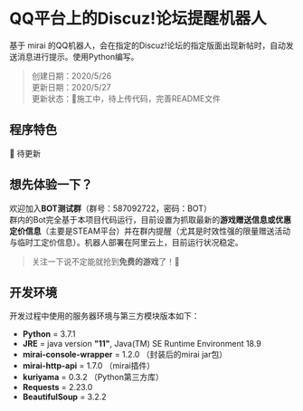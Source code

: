 # QQ平台上的Discuz!论坛提醒机器人
基于 mirai 的QQ机器人，会在指定的Discuz!论坛的指定版面出现新帖时，自动发送消息进行提示。使用Python编写。
> 创建日期：2020/5/26  
> 更新日期：2020/5/27  
> 更新状态：:construction:施工中，待上传代码，完善README文件

##  程序特色
:construction: 待更新

## 想先体验一下？
欢迎加入**BOT测试群**（群号：587092722，密码：BOT）  
群内的Bot完全基于本项目代码运行，目前设置为抓取最新的**游戏赠送信息或优惠定价信息**（主要是STEAM平台）并在群内提醒（尤其是时效性强的限量赠送活动与临时工定价信息）。机器人部署在阿里云上，目前运行状况稳定。  
> 关注一下说不定能就抢到**免费的游戏**了！:peach:

## 开发环境
开发过程中使用的服务器环境与第三方模块版本如下：
- **Python** = 3.7.1  
- **JRE** = java version **"11"**, Java(TM) SE Runtime Environment 18.9
- **mirai-console-wrapper** = 1.2.0 （封装后的mirai jar包）
- **mirai-http-api** = 1.7.0 （mirai插件）
- **kuriyama** = 0.3.2 （Python第三方库）
- **Requests** = 2.23.0
- **BeautifulSoup** = 3.2.2


